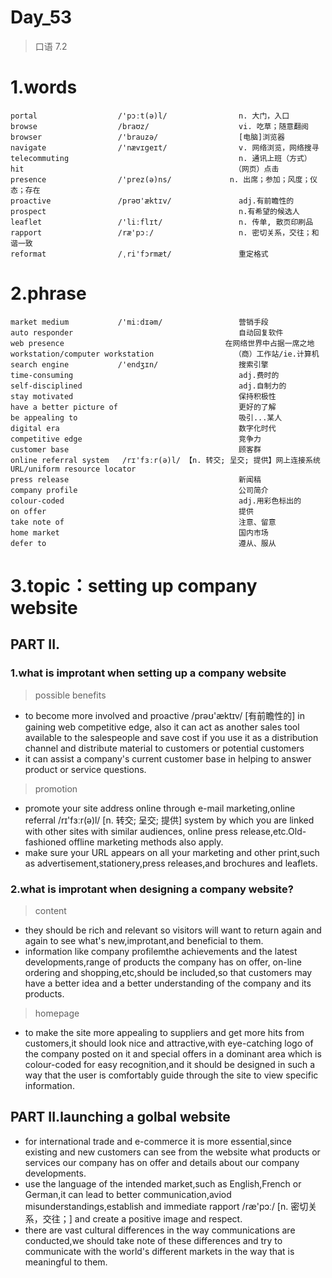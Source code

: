 # Day_53
> 口语 7.2

# 1.words
    portal                  /'pɔːt(ə)l/                n. 大门，入口
    browse                  /braʊz/                    vi. 吃草；随意翻阅
    browser                 /'brauzə/                  [电脑]浏览器
    navigate                /'nævɪgeɪt/                v. 网络浏览，网络搜寻
    telecommuting                                      n. 通讯上班（方式）
    hit                                               （网页）点击
    presence                /'prez(ə)ns/             n. 出席；参加；风度；仪态；存在
    proactive               /prəʊ'æktɪv/               adj.有前瞻性的
    prospect                                           n.有希望的候选人
    leaflet                 /'liːflɪt/                 n. 传单, 散页印刷品
    rapport                 /ræ'pɔː/                   n. 密切关系，交往；和谐一致
    reformat                /ˌri'fɔrmæt/               重定格式

# 2.phrase
    market medium           /'miːdɪəm/                 营销手段
    auto responder                                     自动回复软件
    web presence                                    在网络世界中占据一席之地
    workstation/computer workstation                  （商）工作站/ie.计算机
    search engine           /'endʒɪn/                  搜索引擎
    time-consuming                                     adj.费时的
    self-disciplined                                   adj.自制力的
    stay motivated                                     保持积极性
    have a better picture of                           更好的了解
    be appealing to                                    吸引...某人
    digital era                                        数字化时代
    competitive edge                                   竞争力
    customer base                                      顾客群
    online referral system   /rɪ'fɜːr(ə)l/ 【n. 转交; 呈交; 提供】网上连接系统
    URL/uniform resource locator                        
    press release                                      新闻稿            
    company profile                                    公司简介
    colour-coded                                       adj.用彩色标出的
    on offer                                           提供
    take note of                                       注意、留意
    home market                                        国内市场
    defer to                                           遵从、服从



# 3.topic：setting up company website
## PART II.
### 1.what is improtant when setting up a company website
> possible benefits
- to become more involved and proactive /prəʊ'æktɪv/ [有前瞻性的] in gaining web competitive edge,
also it can act as another sales tool available to the salespeople and save cost if you use it
as a distribution channel and distribute material to customers or potential customers
- it can assist a company's current customer base in helping to answer product or service questions.

> promotion
- promote your site address online through e-mail marketing,online referral /rɪ'fɜːr(ə)l/ [n. 转交; 呈交; 提供]
system by which you are linked with other sites with similar audiences, online press release,etc.Old-fashioned offline marketing methods also apply.
- make sure your URL appears on all your marketing and other print,such as advertisement,stationery,press releases,and brochures
and leaflets.

### 2.what is improtant when designing a company website?
> content
- they should be rich and relevant so visitors will want to return again and again to see what's new,improtant,and 
beneficial to them.
- information like company profilemthe achievements and the latest developments,range of products the company has on offer,
on-line ordering and shopping,etc,should be included,so that customers may have a better idea and a better understanding 
of the company and its products.

> homepage
- to make the site more appealing to suppliers and get more hits from customers,it should look nice and attractive,with eye-catching logo of the company posted on it and special offers in a dominant area which is colour-coded for easy recognition,and it should be designed in such a way that the user is comfortably guide through the site to view specific information.

## PART II.launching a golbal website
- for international trade and e-commerce it is more essential,since existing and new customers can see from the website what products or services our company has on offer and details about our company developments.
- use the language of the intended market,such as English,French or German,it can lead to better communication,aviod misunderstandings,establish and immediate rapport /ræ'pɔː/ [n. 密切关系，交往；] and create a positive image and respect.
- there are vast cultural differences in the way communications are conducted,we should take note of these differences and try to communicate with the world's different markets in the way that is meaningful to them.






